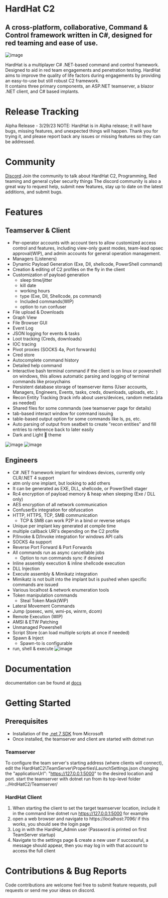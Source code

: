 # HardHat C2 
## A cross-platform, collaborative, Command & Control framework written in C#, designed for red teaming and ease of use.
![image](https://user-images.githubusercontent.com/15575425/228551034-e07df233-63f6-41a2-8b94-6eb840859e82.png)

HardHat is a multiplayer C# .NET-based command and control framework. Designed to aid in red team engagements and penetration testing. HardHat aims to improve the quality of life factors during engagements by providing an easy-to-use but still robust C2 framework.    
It contains three primary components, an ASP.NET teamserver, a blazor .NET client, and C# based implants.

# Release Tracking 
Alpha Release - 3/29/23
 NOTE: HardHat is in Alpha release; it will have bugs, missing features, and unexpected things will happen. Thank you for trying it, and please report back any issues or missing features so they can be addressed.

# Community 
[Discord](https://discord.gg/npW2yy7JFK) 
Join the community to talk about HardHat C2, Programming, Red teaming and general cyber security things 
The discord community is also a great way to request help, submit new features, stay up to date on the latest additions, and submit bugs. 

# Features 
## Teamserver & Client 
- Per-operator accounts with account tiers to allow customized access control and features, including view-only guest modes, team-lead opsec approval(WIP), and admin accounts for general operation management. 
- Managers (Listeners) 
- Dynamic Payload Generation (Exe, Dll, shellcode, PowerShell command)
- Creation & editing of C2 profiles on the fly in the client
- Customization of payload generation 
  - sleep time/jitter 
  - kill date
  - working hours 
  - type (Exe, Dll, Shellcode, ps command)
  - Included commands(WIP)
  - option to run confuser
- File upload & Downloads 
- Graph View 
- File Browser GUI
- Event Log 
- JSON logging for events & tasks 
- Loot tracking (Creds, downloads)
- IOC tracing 
- Pivot proxies (SOCKS 4a, Port forwards)
- Cred store 
- Autocomplete command history 
- Detailed help command 
- Interactive bash terminal command if the client is on linux or powershell on windows, this allows automatic parsing and logging of terminal commands like proxychains
- Persistent database storage of teamserver items (User accounts, Managers, Engineers, Events, tasks, creds, downloads, uploads, etc. )
- Recon Entity Tracking (track info about users/devices, random metadata as needed)
- Shared files for some commands (see teamserver page for details)
- tab-based interact window for command issuing 
- table-based output option for some commands like ls, ps, etc. 
- Auto parsing of output from seatbelt to create "recon entities" and fill entries to reference back to later easily 
- Dark and Light 🤮 theme 

 ![image](https://user-images.githubusercontent.com/15575425/228551170-cd455c24-3541-47ec-ad85-dcb84ce64075.png)
![image](https://user-images.githubusercontent.com/15575425/228551467-750a5a3a-dcff-4290-968e-7b18598e74b6.png)

 
## Engineers
- C# .NET framework implant for windows devices, currently only CLR/.NET 4 support
- atm only one implant, but looking to add others 
- It can be generated as EXE, DLL, shellcode, or PowerShell stager
- Rc4 encryption of payload memory & heap when sleeping (Exe / DLL only)
- AES encryption of all network communication 
- ConfuserEx integration for obfuscation
- HTTP, HTTPS, TCP, SMB communication
  - TCP & SMB can work P2P in a bind or reverse setups
- Unique per implant key generated at compile time 
- multiple callback URI's depending on the C2 profile 
- P/Invoke & D/Invoke integration for windows API calls 
- SOCKS 4a support 
- Reverse Port Forward & Port Forwards 
- All commands run as async cancellable jobs 
  - Option to run commands sync if desired
- Inline assembly execution & inline shellcode execution
- DLL Injection 
- Execute assembly & Mimikatz integration
- Mimikatz is not built into the implant but is pushed when specific commands are issued
- Various localhost & network enumeration tools 
- Token manipulation commands 
  - Steal Token Mask(WIP) 
- Lateral Movement Commands 
- Jump (psexec, wmi, wmi-ps, winrm, dcom)
- Remote Execution (WIP)
- AMSI & ETW Patching 
- Unmanaged Powershell 
- Script Store (can load multiple scripts at once if needed)
- Spawn & Inject 
  - Spawn-to is configurable 
- run, shell & execute
![image](https://user-images.githubusercontent.com/15575425/228551103-0f1fe1f5-9b2d-42f9-a22d-f929f17b3b93.png)

# Documentation
documentation can be found at [docs](https://docs.hardhat-c2.net/)

# Getting Started 
## Prerequisites
- Installation of the [.net 7 SDK](https://dotnet.microsoft.com/en-us/download/dotnet/7.0) from Microsoft 
- Once installed, the teamserver and client are started with dotnet run
### Teamserver
To configure the team server's starting address (where clients will connect), edit the HardHatC2\TeamServer\Properties\LaunchSettings.json changing the "applicationUrl": "https://127.0.0.1:5000" to the desired location and port. 
start the teamserver with dotnet run from its top-level folder ../HrdHatC2/Teamserver/

### HardHat Client 
1. When starting the client to set the target teamserver location, include it in the command line dotnet run https://127.0.0.1:5000 for example 
2. open a web browser and navigate to https://localhost:7096/ if this works, you should see the login page 
3. Log in with the HardHat_Admin user (Password is printed on first TeamServer startup)
4. Navigate to the settings page & create a new user if successful, a  message should appear, then you may log in with that account to access the full client


# Contributions & Bug Reports 
 Code contributions are welcome feel free to submit feature requests, pull requests or send me your ideas on discord. 
